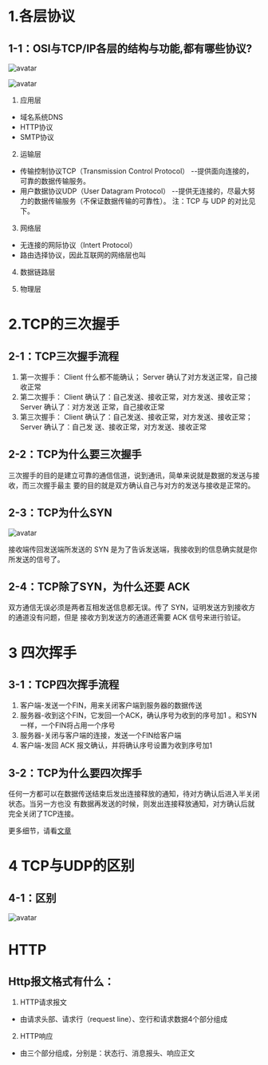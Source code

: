 <!--
 * @Author: 孙浩然
 * @Date: 2020-07-24 15:15:07
 * @LastEditors: 孙浩然
 * @LastEditTime: 2020-07-27 08:51:12
 * @FilePath: \docs\4.interview\6-计算机网络.md
 * @博客地址: 个人博客，如果各位客官觉得不错，请点个赞，谢谢。[地址](https://codefool0307.github.io/Java-Point/#/)，如对源码有异议请在我的博客中提问
--> 
# 1.各层协议

## 1-1：OSI与TCP/IP各层的结构与功能,都有哪些协议?

![avatar](http://qd6kny79g.bkt.clouddn.com/01-TCP%E9%9D%A2%E7%BB%8F.jpg)

![avatar](http://qd6kny79g.bkt.clouddn.com/02-TCP%E9%9D%A2%E7%BB%8F.jpg)

1. 应⽤层
 * 域名系统DNS
 * HTTP协议
 * SMTP协议

2. 运输层
 * 传输控制协议TCP（Transmission Control Protocol） --提供⾯向连接的， 可靠的数据传输服务。
 * ⽤户数据协议UDP（User Datagram Protocol） --提供⽆连接的，尽最⼤努⼒的数据传输服务（不保证数据传输的可靠性）。
注：TCP 与 UDP 的对⽐见下。

3. ⽹络层
 * ⽆连接的⽹际协议（Intert Protocol）
 * 路由选择协议，因此互联⽹的⽹络层也叫

4. 数据链路层

5. 物理层


# 2.TCP的三次握手

## 2-1：TCP三次握手流程

1. 第⼀次握⼿： Client 什么都不能确认； Server 确认了对⽅发送正常，⾃⼰接收正常
2. 第⼆次握⼿： Client 确认了：⾃⼰发送、接收正常，对⽅发送、接收正常； Server 确认了：对⽅发送
正常，⾃⼰接收正常
3. 第三次握⼿： Client 确认了：⾃⼰发送、接收正常，对⽅发送、接收正常； Server 确认了：⾃⼰发
送、接收正常，对⽅发送、接收正常


## 2-2：TCP为什么要三次握⼿

三次握⼿的⽬的是建⽴可靠的通信信道，说到通讯，简单来说就是数据的发送与接收，⽽三次握⼿最主
要的⽬的就是双⽅确认⾃⼰与对⽅的发送与接收是正常的。

## 2-3：TCP为什么SYN

![avatar](http://qd6kny79g.bkt.clouddn.com/02-TCP%E9%9D%A2%E7%BB%8F.jpg)

接收端传回发送端所发送的 SYN 是为了告诉发送端，我接收到的信息确实就是你所发送的信号了。

## 2-4：TCP除了SYN，为什么还要 ACK

双⽅通信⽆误必须是两者互相发送信息都⽆误。传了 SYN，证明发送⽅到接收⽅的通道没有问题，但是
接收⽅到发送⽅的通道还需要 ACK 信号来进⾏验证。


# 3 四次挥手

## 3-1：TCP四次挥手流程

1. 客户端-发送⼀个FIN，⽤来关闭客户端到服务器的数据传送
2. 服务器-收到这个FIN，它发回⼀个ACK，确认序号为收到的序号加1 。和SYN⼀样，⼀个FIN将占⽤⼀个序号
3. 服务器-关闭与客户端的连接，发送⼀个FIN给客户端
4. 客户端-发回 ACK 报⽂确认，并将确认序号设置为收到序号加1

## 3-2：TCP为什么要四次挥手

任何⼀⽅都可以在数据传送结束后发出连接释放的通知，待对⽅确认后进⼊半关闭状态。当另⼀⽅也没
有数据再发送的时候，则发出连接释放通知，对⽅确认后就完全关闭了TCP连接。

更多细节，请看[文章](https://blog.csdn.net/qzcsu/article/details/72861891)

# 4 TCP与UDP的区别
## 4-1：区别

![avatar](http://qd6kny79g.bkt.clouddn.com/03-TCP%E9%9D%A2%E7%BB%8F.jpg)












































# HTTP

## Http报文格式有什么：

1. HTTP请求报文

  * 由请求头部、请求行（request line）、空行和请求数据4个部分组成

2. HTTP响应

  * 由三个部分组成，分别是：状态行、消息报头、响应正文






